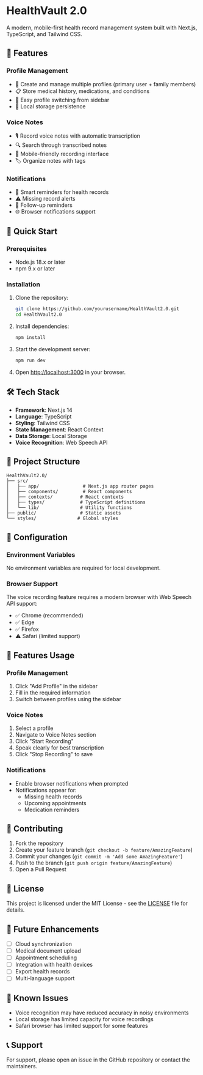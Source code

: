 # HealthVault 2.0

A modern, mobile-first health record management system built with Next.js, TypeScript, and Tailwind CSS.

## 🌟 Features

### Profile Management
- 👥 Create and manage multiple profiles (primary user + family members)
- 📋 Store medical history, medications, and conditions
- 🔄 Easy profile switching from sidebar
- 💾 Local storage persistence

### Voice Notes
- 🎙️ Record voice notes with automatic transcription
- 🔍 Search through transcribed notes
- 📱 Mobile-friendly recording interface
- 🏷️ Organize notes with tags

### Notifications
- 🔔 Smart reminders for health records
- ⚠️ Missing record alerts
- 📅 Follow-up reminders
- 🌐 Browser notifications support

## 🚀 Quick Start

### Prerequisites
- Node.js 18.x or later
- npm 9.x or later

### Installation

1. Clone the repository:
   ```bash
   git clone https://github.com/yourusername/HealthVault2.0.git
   cd HealthVault2.0
   ```

2. Install dependencies:
   ```bash
   npm install
   ```

3. Start the development server:
   ```bash
   npm run dev
   ```

4. Open [http://localhost:3000](http://localhost:3000) in your browser.

## 🛠️ Tech Stack

- **Framework**: Next.js 14
- **Language**: TypeScript
- **Styling**: Tailwind CSS
- **State Management**: React Context
- **Data Storage**: Local Storage
- **Voice Recognition**: Web Speech API

## 📁 Project Structure

```
HealthVault2.0/
├── src/
│   ├── app/                # Next.js app router pages
│   ├── components/         # React components
│   ├── contexts/          # React contexts
│   ├── types/             # TypeScript definitions
│   └── lib/               # Utility functions
├── public/                # Static assets
└── styles/               # Global styles
```

## 🔧 Configuration

### Environment Variables
No environment variables are required for local development.

### Browser Support
The voice recording feature requires a modern browser with Web Speech API support:
- ✅ Chrome (recommended)
- ✅ Edge
- ✅ Firefox
- ⚠️ Safari (limited support)

## 📱 Features Usage

### Profile Management
1. Click "Add Profile" in the sidebar
2. Fill in the required information
3. Switch between profiles using the sidebar

### Voice Notes
1. Select a profile
2. Navigate to Voice Notes section
3. Click "Start Recording"
4. Speak clearly for best transcription
5. Click "Stop Recording" to save

### Notifications
- Enable browser notifications when prompted
- Notifications appear for:
  - Missing health records
  - Upcoming appointments
  - Medication reminders

## 🤝 Contributing

1. Fork the repository
2. Create your feature branch (`git checkout -b feature/AmazingFeature`)
3. Commit your changes (`git commit -m 'Add some AmazingFeature'`)
4. Push to the branch (`git push origin feature/AmazingFeature`)
5. Open a Pull Request

## 📝 License

This project is licensed under the MIT License - see the [LICENSE](LICENSE) file for details.

## 🔮 Future Enhancements

- [ ] Cloud synchronization
- [ ] Medical document upload
- [ ] Appointment scheduling
- [ ] Integration with health devices
- [ ] Export health records
- [ ] Multi-language support

## 🐛 Known Issues

- Voice recognition may have reduced accuracy in noisy environments
- Local storage has limited capacity for voice recordings
- Safari browser has limited support for some features

## 📞 Support

For support, please open an issue in the GitHub repository or contact the maintainers. 